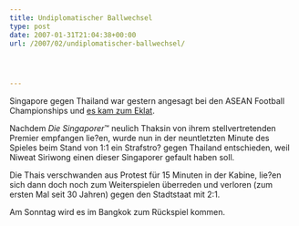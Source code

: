 ```yaml
---
title: Undiplomatischer Ballwechsel
type: post
date: 2007-01-31T21:04:38+00:00
url: /2007/02/undiplomatischer-ballwechsel/




---
```

Singapore gegen Thailand war gestern angesagt bei den ASEAN Football Championships und [es kam zum Eklat][1].

Nachdem _Die Singaporer_&trade; neulich Thaksin von ihrem stellvertretenden Premier empfangen lie?en, wurde nun in der neuntletzten Minute des Spieles beim Stand von 1:1 ein Strafstro? gegen Thailand entschieden, weil Niweat Siriwong einen dieser Singaporer gefault haben soll.

Die Thais verschwanden aus Protest für 15 Minuten in der Kabine, lie?en sich dann doch noch zum Weiterspielen überreden und verloren (zum ersten Mal seit 30 Jahren) gegen den Stadtstaat mit 2:1.

Am Sonntag wird es im Bangkok zum Rückspiel kommen.

 [1]: http://soccernet.espn.go.com/news/story?id=405873&cc=4716
